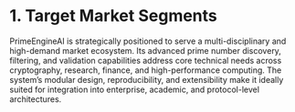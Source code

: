 # 1. Target Market Segments

PrimeEngineAI is strategically positioned to serve a multi-disciplinary and high-demand market ecosystem. Its advanced prime number discovery, filtering, and validation capabilities address core technical needs across cryptography, research, finance, and high-performance computing. The system’s modular design, reproducibility, and extensibility make it ideally suited for integration into enterprise, academic, and protocol-level architectures.

